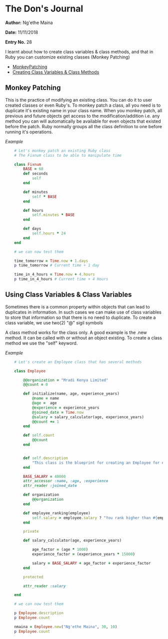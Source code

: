 # The Don's Journal

**Author:** Ng'ethe Maina

**Date:** 11/11/2018

**Entry No.** 28

I learnt about how to create class variables & class methods, and that in Ruby you can customize existing classes (Monkey Patching)

- [MonkeyPatching](#monkey-patching)
- [Creating Class Variables & Class Methods](#using-class-variables--class-variables)


## Monkey Patching
This is the practice of modifying an existing class.
You can do it to user created classes or even Ruby's.
To monkey patch a class, all you need is to duplicate it's existing name in your class name.
When you monkey patch, all previous and future objects get access to the modification/addition i.e. any method you can will automatically be available for even objects that existed before the patch.
Ruby normally groups all the class definition to one before running it's operations.

*Example*
```ruby
    # Let's monkey patch an existing Ruby class
    # The Fixnum class to be able to manipulate time

    class Fixnum
        BASE = 60
        def seconds
            self
        end

        def minutes
            self * BASE
        end

        def hours
            self.minutes * BASE
        end

        def days
            self.hours * 24
        end
    end

    # we can now test them

    time_tomorrow = Time.now + 1.days
    p time_tomorrow # Current time + 1 day

    time_in_4_hours = Time.now + 4.hours
    p time_in_4_hours # Current time + 4 Hours

```


## Using Class Variables & Class Variables
Sometimes there is a common property within objects that can lead to duplicates in information. In such cases we can make use of class variables to store that information so that there is no need to duplicate.
To create a class variable, we use two(2) "@" sigil symbols

A class method works for the class only. A good example is the .new method.
It can be called with or without an object existing.
To create a class method we use the "self" keyword.

*Example*
```ruby
    # Let's create an Employee class that has several methods

    class Employee

        @@organization = "Mradi Kenya Limited"
        @@count = 0

        def initialize(name, age, experience_years)
            @name = name
            @age =  age
            @experience = experience_years
            @joined_date = Time.now
            @salary = salary_calculator(age, experience_years)
            @@count += 1
        end

        def self.count
            @@count
        end


        def self.description
            "This class is the blueprint for creating an Employee for #{@@organization}."
        end

        BASE_SALARY = 40000
        attr_accessor :name, :age, :experience
        attr_reader :joined_date

        def organization
            @@organization
        end

        def employee_ranking(employee)
            self.salary > employee.salary ? "You rank higher than #{employee.name}" : "#{employee.name} rank is higher than yours"
        end

        private

        def salary_calculator(age, experience_years)

            age_factor = (age * 1000)
            experience_factor = (experience_years * 15000)

            salary = BASE_SALARY + age_factor + experience_factor
        end

        protected

        attr_reader :salary

    end

    # we can now test them

    p Employee.description
    p Employee.count

    nmaina = Employee.new("Ng'ethe Maina", 30, 10)
    p Employee.count

```
